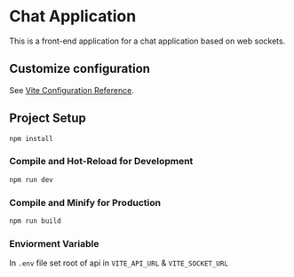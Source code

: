# Chat Application

This is a front-end application for a chat application based on web sockets.

## Customize configuration

See [Vite Configuration Reference](https://vitejs.dev/config/).

## Project Setup

```sh
npm install
```

### Compile and Hot-Reload for Development

```sh
npm run dev
```

### Compile and Minify for Production

```sh
npm run build
```

### Enviorment Variable

In `.env` file set root of api in `VITE_API_URL` & `VITE_SOCKET_URL`
